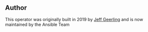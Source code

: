 ## Author

This operator was originally built in 2019 by [Jeff Geerling](https://www.jeffgeerling.com) and is now maintained by the Ansible Team
